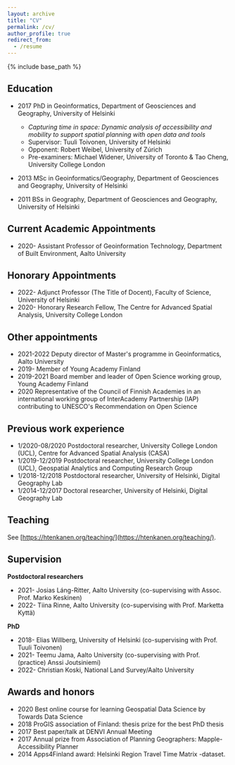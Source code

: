 ```yaml
---
layout: archive
title: "CV"
permalink: /cv/
author_profile: true
redirect_from:
  - /resume
---
```


{% include base_path %}

## Education

- 2017   PhD in Geoinformatics, Department of Geosciences and Geography, University of Helsinki
  - *Capturing time in space: Dynamic analysis of accessibility and mobility to support spatial planning with open data and tools*
  - Supervisor: Tuuli Toivonen, University of Helsinki
  - Opponent: Robert Weibel, University of Zúrich
  - Pre-examiners: Michael Widener, University of Toronto & Tao Cheng, University College London
   
- 2013   MSc in Geoinformatics/Geography, Department of Geosciences and Geography, University of Helsinki
- 2011   BSs in Geography, Department of Geosciences and Geography, University of Helsinki

## Current Academic Appointments

- 2020-   Assistant Professor of Geoinformation Technology, Department of Built Environment, Aalto University 

## Honorary Appointments

- 2022-   Adjunct Professor (The Title of Docent), Faculty of Science, University of Helsinki
- 2020-   Honorary Research Fellow, The Centre for Advanced Spatial Analysis, University College London

## Other appointments

- 2021-2022  Deputy director of Master's programme in Geoinformatics, Aalto University
- 2019-      Member of Young Academy Finland
- 2019-2021  Board member and leader of Open Science working group, Young Academy Finland
- 2020       Representative of the Council of Finnish Academies in an international working group of InterAcademy Partnership (IAP) contributing to UNESCO's Recommendation on Open Science

## Previous work experience

- 1/2020-08/2020  Postdoctoral researcher, University College London (UCL), Centre for Advanced Spatial Analysis (CASA)
- 1/2019-12/2019  Postdoctoral researcher, University College London (UCL), Geospatial Analytics and Computing Research Group
- 1/2018-12/2018  Postdoctoral researcher, University of Helsinki, Digital Geography Lab
- 1/2014-12/2017  Doctoral researcher, University of Helsinki, Digital Geography Lab

## Teaching

See [https://htenkanen.org/teaching/](https://htenkanen.org/teaching/).

## Supervision

**Postdoctoral researchers**

- 2021- Josias Láng-Ritter, Aalto University (co-supervising with Assoc. Prof. Marko Keskinen)
- 2022- Tiina Rinne, Aalto University (co-supervising with Prof. Marketta Kyttä)

**PhD**

- 2018- Elias Willberg, University of Helsinki (co-supervising with Prof. Tuuli Toivonen) 
- 2021- Teemu Jama, Aalto University (co-supervising with Prof. (practice) Anssi Joutsiniemi)
- 2022- Christian Koski, National Land Survey/Aalto University

## Awards and honors

- 2020  Best online course for learning Geospatial Data Science by Towards Data Science
- 2018  ProGIS association of Finland: thesis prize for the best PhD thesis  
- 2017  Best paper/talk at DENVI Annual Meeting 
- 2017  Annual prize from Association of Planning Geographers: Mapple-Accessibility Planner 
- 2014  Apps4Finland award: Helsinki Region Travel Time Matrix -dataset. 
